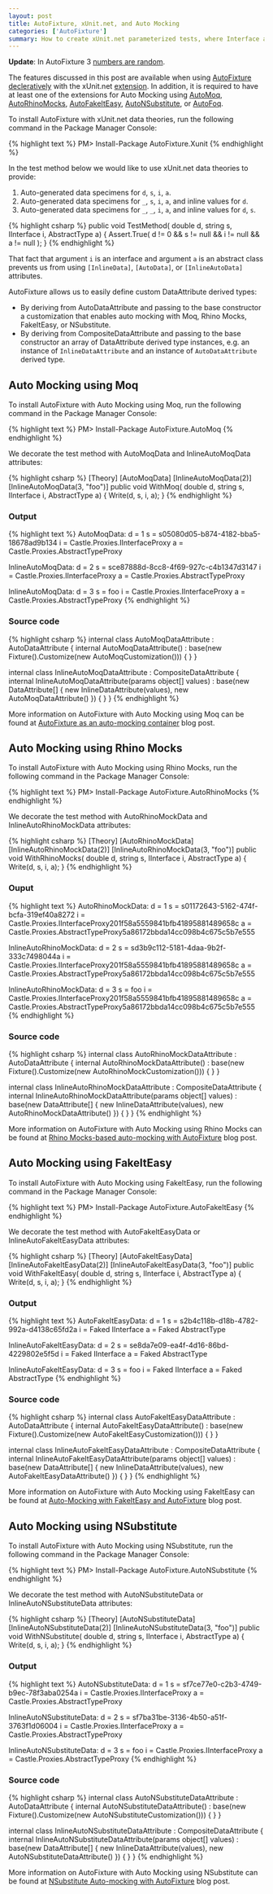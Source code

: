 ```yaml
---
layout: post
title: AutoFixture, xUnit.net, and Auto Mocking
categories: ['AutoFixture']
summary: How to create xUnit.net parameterized tests, where Interface and Abstract type arguments are created by AutoFixture using its own auto-mocking add-ins.
---
```


**Update**: In AutoFixture 3 [numbers are random](https://github.com/AutoFixture/AutoFixture/wiki/AutoFixture-3.0-Release-Notes#numbers-are-random).

<p class="message">The features discussed in this post are available when using <a href="https://github.com/AutoFixture/AutoFixture">AutoFixture</a> <a href="http://blog.ploeh.dk/2010/10/08/AutoDataTheoriesWithAutoFixture.aspx">decleratively</a> with the xUnit.net <a href="http://nuget.org/packages/AutoFixture.Xunit/">extension</a>. In addition, it is required to have at least one of the extensions for Auto Mocking using <a href="http://nuget.org/packages/AutoFixture.AutoMoq">AutoMoq</a>, <a href="http://nuget.org/packages/AutoFixture.AutoRhinoMocks">AutoRhinoMocks</a>, <a href="http://nuget.org/packages/AutoFixture.AutoFakeItEasy">AutoFakeItEasy</a>, <a href="http://nuget.org/packages/AutoFixture.AutoNSubstitute">AutoNSubstitute</a>, or <a href="http://nuget.org/packages/AutoFixture.AutoFoq">AutoFoq</a>.</p>

To install AutoFixture with xUnit.net data theories, run the following command in the Package Manager Console:

{% highlight text %}
PM> Install-Package AutoFixture.Xunit
{% endhighlight %}

In the test method below we would like to use xUnit.net data theories to provide:

 1. Auto-generated data specimens for `d`, `s`, `i`, `a`.
 2. Auto-generated data specimens for `_`, `s`, `i`, `a`, and inline values for `d`.
 3. Auto-generated data specimens for `_`, `_`, `i`, `a`, and inline values for `d`, `s`.

{% highlight csharp %}
public void TestMethod(
    double d, string s, IInterface i, AbstractType a)
{
    Assert.True(
        d != 0    &&
        s != null &&
        i != null &&
        a != null
        );
}
{% endhighlight %}

<p class="message">That fact that argument <code>i</code> is an interface and argument <code>a</code> is an abstract class prevents us from using <code>[InlineData]</code>, <code>[AutoData]</code>, or <code>[InlineAutoData]</code> attributes.</p>

AutoFixture allows us to easily define custom DataAttribute derived types:

 * By deriving from AutoDataAttribute and passing to the base constructor a customization that enables auto mocking with Moq, Rhino Mocks, FakeItEasy, or NSubstitute.
 * By deriving from CompositeDataAttribute and passing to the base constructor an array of DataAttribute derived type instances, e.g. an instance of `InlineDataAttribute` and an instance of `AutoDataAttribute` derived type.

## Auto Mocking using Moq

To install AutoFixture with Auto Mocking using Moq, run the following command in the Package Manager Console:

{% highlight text %}
PM> Install-Package AutoFixture.AutoMoq
{% endhighlight %}

We decorate the test method with AutoMoqData and InlineAutoMoqData attributes:

{% highlight csharp %}
[Theory]
[AutoMoqData]
[InlineAutoMoqData(2)]
[InlineAutoMoqData(3, "foo")]
public void WithMoq(
    double d, string s, IInterface i, AbstractType a)
{
    Write(d, s, i, a);
}
{% endhighlight %}

### Output

{% highlight text %}
AutoMoqData:
  d = 1
  s = s05080d05-b874-4182-bba5-18678ad9b134
  i = Castle.Proxies.IInterfaceProxy
  a = Castle.Proxies.AbstractTypeProxy
  
InlineAutoMoqData:
  d = 2
  s = sce87888d-8cc8-4f69-927c-c4b1347d3147
  i = Castle.Proxies.IInterfaceProxy
  a = Castle.Proxies.AbstractTypeProxy

InlineAutoMoqData:
  d = 3
  s = foo
  i = Castle.Proxies.IInterfaceProxy
  a = Castle.Proxies.AbstractTypeProxy
{% endhighlight %}

### Source code

{% highlight csharp %}
internal class AutoMoqDataAttribute : AutoDataAttribute
{
    internal AutoMoqDataAttribute()
        : base(new Fixture().Customize(new AutoMoqCustomization()))
    {
    }
}

internal class InlineAutoMoqDataAttribute : CompositeDataAttribute
{
    internal InlineAutoMoqDataAttribute(params object[] values)
        : base(new DataAttribute[] { 
            new InlineDataAttribute(values), new AutoMoqDataAttribute() })
    {
    }
}
{% endhighlight %} 

More information on AutoFixture with Auto Mocking using Moq can be found at [AutoFixture as an auto-mocking container](http://blog.ploeh.dk/2010/08/19/AutoFixtureAsAnAutomockingContainer.aspx) blog post.

## Auto Mocking using Rhino Mocks

To install AutoFixture with Auto Mocking using Rhino Mocks, run the following command in the Package Manager Console:

{% highlight text %}
PM> Install-Package AutoFixture.AutoRhinoMocks
{% endhighlight %}

We decorate the test method with AutoRhinoMockData and InlineAutoRhinoMockData attributes:

{% highlight csharp %}
[Theory]
[AutoRhinoMockData]
[InlineAutoRhinoMockData(2)]
[InlineAutoRhinoMockData(3, "foo")]
public void WithRhinoMocks(
    double d, string s, IInterface i, AbstractType a)
{
    Write(d, s, i, a);
}
{% endhighlight %}

### Ouput

{% highlight text %}
AutoRhinoMockData:
  d = 1
  s = s01172643-5162-474f-bcfa-319ef40a8272
  i = Castle.Proxies.IInterfaceProxy201f58a5559841bfb41895881489658c
  a = Castle.Proxies.AbstractTypeProxy5a86172bbda14cc098b4c675c5b7e555

InlineAutoRhinoMockData:
  d = 2
  s = sd3b9c112-5181-4daa-9b2f-333c7498044a
  i = Castle.Proxies.IInterfaceProxy201f58a5559841bfb41895881489658c
  a = Castle.Proxies.AbstractTypeProxy5a86172bbda14cc098b4c675c5b7e555
  
InlineAutoRhinoMockData:
  d = 3
  s = foo
  i = Castle.Proxies.IInterfaceProxy201f58a5559841bfb41895881489658c
  a = Castle.Proxies.AbstractTypeProxy5a86172bbda14cc098b4c675c5b7e555
{% endhighlight %}

### Source code

{% highlight csharp %}
internal class AutoRhinoMockDataAttribute : AutoDataAttribute
{
    internal AutoRhinoMockDataAttribute()
        : base(new Fixture().Customize(new AutoRhinoMockCustomization()))
    {
    }
}

internal class InlineAutoRhinoMockDataAttribute : CompositeDataAttribute
{
    internal InlineAutoRhinoMockDataAttribute(params object[] values)
        : base(new DataAttribute[] { 
            new InlineDataAttribute(values), new AutoRhinoMockDataAttribute() })
    {
    }
}
{% endhighlight %}

More information on AutoFixture with Auto Mocking using Rhino Mocks can be found at [Rhino Mocks-based auto-mocking with AutoFixture](http://blog.ploeh.dk/2010/11/13/RhinoMocksbasedAutomockingWithAutoFixture.aspx) blog post.

## Auto Mocking using FakeItEasy

To install AutoFixture with Auto Mocking using FakeItEasy, run the following command in the Package Manager Console:

{% highlight text %}
PM> Install-Package AutoFixture.AutoFakeItEasy
{% endhighlight %}

We decorate the test method with AutoFakeItEasyData or InlineAutoFakeItEasyData attributes:

{% highlight csharp %}
[Theory]
[AutoFakeItEasyData]
[InlineAutoFakeItEasyData(2)]
[InlineAutoFakeItEasyData(3, "foo")]
public void WithFakeItEasy(
    double d, string s, IInterface i, AbstractType a)
{
    Write(d, s, i, a);
}
{% endhighlight %}

### Output

{% highlight text %}
AutoFakeItEasyData:
  d = 1
  s = s2b4c118b-d18b-4782-992a-d4138c65fd2a
  i = Faked IInterface
  a = Faked AbstractType

InlineAutoFakeItEasyData:
  d = 2
  s = se8da7e09-ea4f-4d16-86bd-4229802e5f5d
  i = Faked IInterface
  a = Faked AbstractType

InlineAutoFakeItEasyData:
  d = 3
  s = foo
  i = Faked IInterface
  a = Faked AbstractType
{% endhighlight %}

### Source code

{% highlight csharp %}
internal class AutoFakeItEasyDataAttribute : AutoDataAttribute
{
    internal AutoFakeItEasyDataAttribute()
        : base(new Fixture().Customize(new AutoFakeItEasyCustomization()))
    {
    }
}

internal class InlineAutoFakeItEasyDataAttribute : CompositeDataAttribute
{
    internal InlineAutoFakeItEasyDataAttribute(params object[] values)
        : base(new DataAttribute[] { 
            new InlineDataAttribute(values), new AutoFakeItEasyDataAttribute() })
    {
    }
}
{% endhighlight %}

More information on AutoFixture with Auto Mocking using FakeItEasy can be found at [Auto-Mocking with FakeItEasy and AutoFixture](http://nikosbaxevanis.com/2011/12/14/auto-mocking-with-fakeiteasy-and-autofixture/) blog post.

## Auto Mocking using NSubstitute

To install AutoFixture with Auto Mocking using NSubstitute, run the following command in the Package Manager Console:

{% highlight text %}
PM> Install-Package AutoFixture.AutoNSubstitute
{% endhighlight %}

We decorate the test method with AutoNSubstituteData or InlineAutoNSubstituteData attributes:

{% highlight csharp %}
[Theory]
[AutoNSubstituteData]
[InlineAutoNSubstituteData(2)]
[InlineAutoNSubstituteData(3, "foo")]
public void WithNSubstitute(
    double d, string s, IInterface i, AbstractType a)
{
    Write(d, s, i, a);
}
{% endhighlight %}

### Output

{% highlight text %}
AutoNSubstituteData:
  d = 1
  s = sf7ce77e0-c2b3-4749-b9ec-78f3aba0254a
  i = Castle.Proxies.IInterfaceProxy
  a = Castle.Proxies.AbstractTypeProxy
  
InlineAutoNSubstituteData:
  d = 2
  s = sf7ba31be-3136-4b50-a51f-3763f1d06004
  i = Castle.Proxies.IInterfaceProxy
  a = Castle.Proxies.AbstractTypeProxy

InlineAutoNSubstituteData:
  d = 3
  s = foo
  i = Castle.Proxies.IInterfaceProxy
  a = Castle.Proxies.AbstractTypeProxy
{% endhighlight %}

### Source code

{% highlight csharp %}
internal class AutoNSubstituteDataAttribute : AutoDataAttribute
{
    internal AutoNSubstituteDataAttribute()
        : base(new Fixture().Customize(new AutoNSubstituteCustomization()))
    {
    }
}

internal class InlineAutoNSubstituteDataAttribute : CompositeDataAttribute
{
    internal InlineAutoNSubstituteDataAttribute(params object[] values)
        : base(new DataAttribute[] { 
            new InlineDataAttribute(values), new AutoNSubstituteDataAttribute() })
    {
    }
}
{% endhighlight %}

More information on AutoFixture with Auto Mocking using NSubstitute can be found at [NSubstitute Auto-mocking with AutoFixture](http://blog.ploeh.dk/2013/01/09/NSubstituteAuto-mockingwithAutoFixture/) blog post.